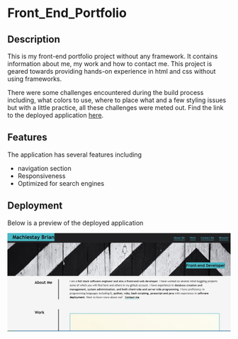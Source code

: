 # Front_End_Portfolio

## Description
This is my front-end portfolio project without any framework. It contains information about me, my work and how to contact me. This project is geared towards providing hands-on experience in html and css without using frameworks.

There were some challenges encountered during the build process including, what colors to use, where to place what and a few styling issues but with a little practice, all these challenges were meted out. Find the link to the deployed application [here](https://brian-machiestay.github.io/Front_End_Portfolio/).

## Features
The application has several features including
 - navigation section
 - Responsiveness
 - Optimized for search engines

## Deployment
 Below is a preview of the deployed application

 ![A preview of the deployed application](/assets/images/preview.jpg)
